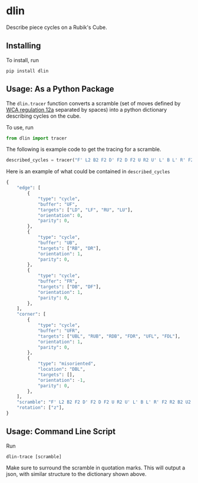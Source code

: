 # dlin
Describe piece cycles on a Rubik's Cube.

## Installing
To install, run
```
pip install dlin
```
## Usage: As a Python Package
The `dlin.tracer` function converts a scramble
(set of moves defined by [WCA regulation 12a](https://www.worldcubeassociation.org/regulations/#12a) separated by spaces)
into a python dictionary describing cycles on the cube. 

To use, run
```python
from dlin import tracer
```
The following is example code to get the tracing for a scramble.
```python
described_cycles = tracer("F' L2 B2 F2 D' F2 D F2 U R2 U' L' B L' R' F2 R2 B2 U2 Fw'")
```
Here is an example of what could be contained in `described_cycles`
```python
{
    "edge": [
        {
            "type": "cycle",
            "buffer": "UF",
            "targets": ["LD", "LF", "RU", "LU"],
            "orientation": 0,
            "parity": 0,
        },
        {
            "type": "cycle",
            "buffer": "UB",
            "targets": ["RB", "DR"],
            "orientation": 1,
            "parity": 0,
        },
        {
            "type": "cycle",
            "buffer": "FR",
            "targets": ["DB", "DF"],
            "orientation": 1,
            "parity": 0,
        },
    ],
    "corner": [
        {
            "type": "cycle",
            "buffer": "UFR",
            "targets": ["UBL", "RUB", "RDB", "FDR", "UFL", "FDL"],
            "orientation": 1,
            "parity": 0,
        },
        {
            "type": "misoriented",
            "location": "DBL",
            "targets": [],
            "orientation": -1,
            "parity": 0,
        },
    ],
    "scramble": "F' L2 B2 F2 D' F2 D F2 U R2 U' L' B L' R' F2 R2 B2 U2 Fw'",
    "rotation": ["z"],
}
```
## Usage: Command Line Script
Run 
```
dlin-trace [scramble]
```
Make sure to surround the scramble in quotation marks. This will output a json, 
with similar structure to the dictionary shown above.

